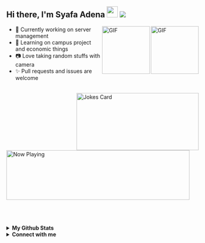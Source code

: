 ## Hi there, I'm Syafa Adena <img src="https://i.pinimg.com/originals/a9/50/86/a95086c3173ff2dd84dbaa45666a5d60.gif" width="29px"> ![](https://komarev.com/ghpvc/?username=gvoze32&color=FF69B4)

<img align="right" alt="GIF" height="125px" src="https://media0.giphy.com/media/Tk80oT8vrGZiH8Uq1u/giphy.gif" />
<img align="right" alt="GIF" height="125px" src="https://media2.giphy.com/media/KztT2c4u8mYYUiMKdJ/giphy.gif" />

- 🔭 Currently working on server management
- 📌 Learning on campus project and economic things
- 📷 Love taking random stuffs with camera
- ✨ Pull requests and issues are welcome
<br />

</div></ br></div><img align="right" src="https://readme-jokes.vercel.app/api?bgColor=%23FFF&borderColor=%23FFF&textColor=%23000&qColor=%23000&aColor=%23000&codeColor=%23000" width="320" height="150" alt="Jokes Card" />

&nbsp;&nbsp;&nbsp;&nbsp;
    <img src="https://now-playing3.vercel.app/api/now-playing" width="480" height="130" alt="Now Playing">
</a>


<br />
<br />
<br />
<details>
  <summary><b>My Github Stats</b></summary>
    <img align="center" src="https://github-readme-stats.vercel.app/api?username=gvoze32&title_color=FF69B4&text_color=777&show_icons=true&icon_color=FF69B4&hide_border=true" alt="gvoze32 Github Stats">
    <img align="center" alt="Top Langs" src="https://github-readme-stats.vercel.app/api/top-langs/?username=gvoze32&layout=compact&hide_border=true"/>
</details>

<details>
  <summary><b>Connect with me</b></summary>
  <p align="center">
    <i>Let's connect and chat!</i><br><br>
    <a href="https://t.me/gvoze32v2" target="blank"><img align="center" src="https://www.iconsdb.com/icons/download/white/telegram-48.png" alt="gvoze32" height="30" width="40" /></a>
    <a href="https://www.reddit.com/user/gvoze32" target="blank"><img align="center" src="https://cdn.jsdelivr.net/npm/simple-icons@3.0.1/icons/reddit.svg" alt="gvoze32" height="30" width="40" /></a>
  </p>
</details>
